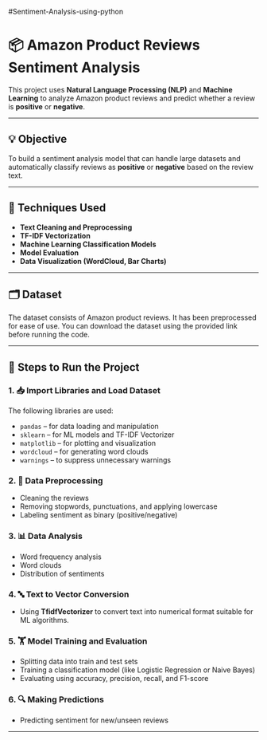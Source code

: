 #Sentiment-Analysis-using-python
# 📦 Amazon Product Reviews Sentiment Analysis

This project uses **Natural Language Processing (NLP)** and **Machine Learning** to analyze Amazon product reviews and predict whether a review is **positive** or **negative**.

---

## 💡 Objective

To build a sentiment analysis model that can handle large datasets and automatically classify reviews as **positive** or **negative** based on the review text.

---

## 🧠 Techniques Used

- **Text Cleaning and Preprocessing**
- **TF-IDF Vectorization**
- **Machine Learning Classification Models**
- **Model Evaluation**
- **Data Visualization (WordCloud, Bar Charts)**

---

## 🗂️ Dataset

The dataset consists of Amazon product reviews. It has been preprocessed for ease of use. You can download the dataset using the provided link before running the code.

---

## 🚀 Steps to Run the Project

### 1. 📥 Import Libraries and Load Dataset

The following libraries are used:
- `pandas` – for data loading and manipulation
- `sklearn` – for ML models and TF-IDF Vectorizer
- `matplotlib` – for plotting and visualization
- `wordcloud` – for generating word clouds
- `warnings` – to suppress unnecessary warnings

### 2. 🧹 Data Preprocessing

- Cleaning the reviews
- Removing stopwords, punctuations, and applying lowercase
- Labeling sentiment as binary (positive/negative)

### 3. 📊 Data Analysis

- Word frequency analysis
- Word clouds
- Distribution of sentiments

### 4. 🔤 Text to Vector Conversion

- Using **TfidfVectorizer** to convert text into numerical format suitable for ML algorithms.

### 5. 🏋️ Model Training and Evaluation

- Splitting data into train and test sets
- Training a classification model (like Logistic Regression or Naive Bayes)
- Evaluating using accuracy, precision, recall, and F1-score

### 6. 🔍 Making Predictions

- Predicting sentiment for new/unseen reviews

---

